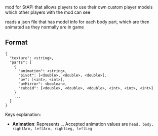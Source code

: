 mod for StAPI that allows players to use their own custom player models which other players with the mod can see

reads a json file that has model info for each body part, which are then animated as they normally are in game

## Format
```
{
  "texture": <string>,
  "parts": [
    {
      "animation": <string>,
      "pivot": [<double>, <double>, <double>],
      "uv": [<int>, <int>],
      "uvMirror": <boolean>,
      "cuboid": [<double>, <double>, <double>, <int>, <int>, <int>]
    }
    ...
  ]
}
```

Keys explanation:
- **Animation**: Represents _. Accepted animation values are `head, body, rightArm, leftArm, rightLeg, leftLeg`